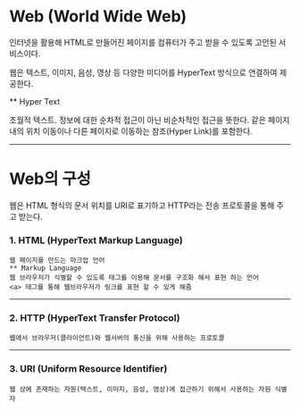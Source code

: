 # Web (World Wide Web)
인터넷을 활용해 HTML로 만들어진 페이지를 컴퓨터가 주고 받을 수 있도록 고안된 서비스이다.

웹은 텍스트, 이미지, 음성, 영상 등 다양한 미디어를 HyperText 방식으로 연결하여 제공한다.

** Hyper Text

초월적 텍스트. 정보에 대한 순차적 접근이 아닌 비순차적인 접근을 뜻한다. 같은 페이지 내의 위치 이동이나 다른 페이지로 이동하는 참조(Hyper Link)를 포함한다.

---
# Web의 구성
웹은 HTML 형식의 문서 위치를 URI로 표기하고 HTTP라는 전송 프로토콜을 통해 주고 받는다.

### 1. HTML (HyperText Markup Language)
````
웹 페이지를 만드는 마크업 언어
** Markup Language
웹 브라우저가 식별할 수 있도록 태그를 이용해 문서를 구조화 해서 표현 하는 언어
<a> 태그를 통해 웹브라우저가 링크를 표현 할 수 있게 해줌
````

---
### 2. HTTP (HyperText Transfer Protocol)
````
웹에서 브라우저(클라이언트)와 웹서버의 통신을 위해 사용하는 프로토콜
````

---
### 3. URI (Uniform Resource Identifier)
````
웹 상에 존재하는 자원(텍스트, 이미지, 음성, 영상)에 접근하기 위해서 사용하는 자원 식별자
````
